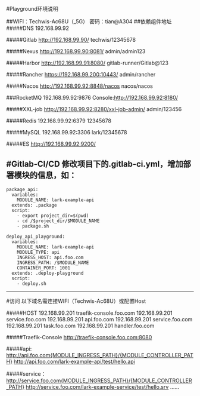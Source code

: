 #Playground环境说明

##WIFI：Techwis-Ac68U（_5G）
密码：tian@A304
##依赖组件地址
#####DNS
192.168.99.92

#####Gitlab
http://192.168.99.90/
techwis/12345678

#####Nexus
http://192.168.99.90:8081/
admin/admin123

#####Harbor
http://192.168.99.91:8080/
gitlab-runner/Gitlab@123

#####Rancher
https://192.168.99.200:10443/
admin/rancher

#####Nacos
http://192.168.99.92:8848/nacos
nacos/nacos

###RocketMQ
192.168.99.92:9876
Console:http://192.168.99.92:8180/

#####XXL-job
http://192.168.99.92:8280/xxl-job-admin/
admin/123456

#####Redis
192.168.99.92:6379
12345678

#####MySQL
192.168.99.92:3306
lark/12345678

#####ES
http://192.168.99.92:9200/

#Gitlab-CI/CD
修改项目下的.gitlab-ci.yml，增加部署模块的信息，如：
-----
```
package_api:
  variables:
    MODULE_NAME: lark-example-api
  extends: .package
  script:
    - export project_dir=$(pwd)
    - cd /$project_dir/$MODULE_NAME
    - package.sh

deploy_api_playground:
  variables:
    MODULE_NAME: lark-example-api
    MODULE_TYPE: api
    INGRESS_HOST: api.foo.com
    INGRESS_PATH: /$MODULE_NAME
    CONTAINER_PORT: 1001
  extends: .deploy-playground
  script:
    - deploy.sh
```
-----

#访问
以下域名需连接WIFI（Techwis-Ac68U）或配置Host

#####HOST
192.168.99.201  traefik-console.foo.com
192.168.99.201	service.foo.com
192.168.99.201	api.foo.com
192.168.99.201	service.foo.com
192.168.99.201	task.foo.com
192.168.99.201	handler.foo.com

#####Traefik-Console
http://traefik-console.foo.com:8080

#####api:
http://api.foo.com{MODULE_INGRESS_PATH}/{MODULE_CONTROLLER_PATH}
http://api.foo.com/lark-example-api/test/hello.api

#####service：
http://service.foo.com{MODULE_INGRESS_PATH}/{MODULE_CONTROLLER_PATH}
http://service.foo.com/lark-example-service/test/hello.srv
……


